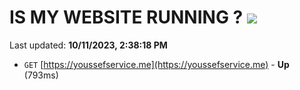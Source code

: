 # IS MY WEBSITE RUNNING ? [![](https://img.shields.io/static/v1?label=Sponsor&message=%E2%9D%A4&logo=GitHub&color=%23fe8e86)](https://github.com/sponsors/<username>)

Last updated: **10/11/2023, 2:38:18 PM**

- `GET` [https://youssefservice.me](https://youssefservice.me) - **Up** (793ms)
